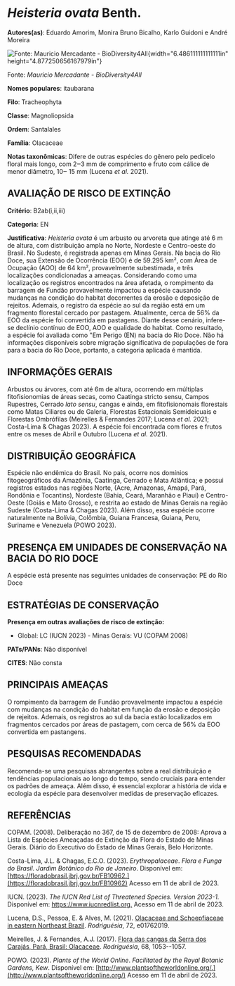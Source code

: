 # *Heisteria ovata* Benth.

**Autores(as)**: Eduardo Amorim, Monira Bruno Bicalho, Karlo Guidoni e André Moreira

![Fonte: Mauricio Mercadante - BioDiversity4All](media/rId20.jpg){width="6.486111111111111in" height="4.877250656167979in"}

Fonte: *Mauricio Mercadante - BioDiversity4All*

**Nomes populares**: itaubarana

**Filo**: Tracheophyta

**Classe**: Magnoliopsida

**Ordem**: Santalales

**Família**: Olacaceae

**Notas taxonômicas**: Difere de outras espécies do gênero pelo pedicelo floral mais longo, com 2‒3 mm de comprimento e fruto com cálice de menor diâmetro, 10‒ 15 mm (Lucena *et al.* 2021).

## AVALIAÇÃO DE RISCO DE EXTINÇÃO

**Critério**: B2ab(i,ii,iii)

**Categoria**: EN

**Justificativa**: *Heisteria ovata* é um arbusto ou arvoreta que atinge até 6 m de altura, com distribuição ampla no Norte, Nordeste e Centro-oeste do Brasil. No Sudeste, é registrada apenas em Minas Gerais.  Na bacia do Rio Doce, sua Extensão de Ocorrência (EOO) é de 59.295 km², com Área de Ocupação (AOO) de 64 km², provavelmente subestimada, e três localizações condicionadas a ameaças. Considerando como uma localização os registros encontrados na área afetada, o rompimento da barragem de Fundão provavelmente impactou a espécie causando mudanças na condição do habitat decorrentes da erosão e deposição de rejeitos. Ademais, o registro da espécie ao sul da região está em um fragmento florestal cercado por pastagem. Atualmente, cerca de 56% da EOO da espécie foi convertida em pastagens. Diante desse cenário, infere-se declínio contínuo de EOO, AOO e qualidade do habitat. Como resultado, a espécie foi avaliada como "Em Perigo (EN) na bacia do Rio
Doce. Não há informações disponíveis sobre migração significativa de populações de fora para a bacia do Rio Doce, portanto, a categoria aplicada é mantida.

## INFORMAÇÕES GERAIS

Arbustos ou árvores, com até 6m de altura, ocorrendo em múltiplas fitofisionomias de áreas secas, como Caatinga stricto sensu, Campos Rupestres, Cerrado *lato sensu*, cangas e ainda, em fitofisionomais florestais como Matas Ciliares ou de Galeria, Florestas Estacionais Semideicuais e Florestas Ombrófilas (Meirelles & Fernandes 2017; Lucena *et al.* 2021; Costa-Lima & Chagas 2023). A espécie foi encontrada com flores e frutos entre os meses de Abril e Outubro (Lucena *et al.* 2021).

## DISTRIBUIÇÃO GEOGRÁFICA

Espécie não endêmica do Brasil. No país, ocorre nos domínios fitogeográficos da Amazônia, Caatinga, Cerrado e Mata Atlântica; e possui registros estados nas regiões Norte, (Acre, Amazonas, Amapá, Pará, Rondônia e Tocantins), Nordeste (Bahia, Ceará, Maranhão e Piauí) e Centro-Oeste (Goiás e Mato Grosso), e restrita ao estado de Minas Gerais na região Sudeste (Costa-Lima & Chagas 2023). Além disso, essa espécie ocorre naturalmente na Bolívia, Colômbia, Guiana Francesa, Guiana, Peru, Suriname e Venezuela (POWO 2023).

## PRESENÇA EM UNIDADES DE CONSERVAÇÃO NA BACIA DO RIO DOCE

A espécie está presente nas seguintes unidades de conservação: PE do Rio Doce

## ESTRATÉGIAS DE CONSERVAÇÃO

**Presença em outras avaliações de risco de extinção:**

-   Global: LC (IUCN 2023) -   Minas Gerais: VU (COPAM 2008)

**PATs/PANs**: Não disponível

**CITES**: Não consta

## PRINCIPAIS AMEAÇAS

O rompimento da barragem de Fundão provavelmente impactou a espécie com mudanças na condição do habitat em função da erosão e deposição de rejeitos. Ademais, os registros ao sul da bacia estão localizados em fragmentos cercados por áreas de pastagem, com cerca de 56% da EOO convertida em pastangens.

## PESQUISAS RECOMENDADAS

Recomenda-se uma pesquisas abrangentes sobre a real distribuição e tendências populacionais ao longo do tempo, sendo cruciais para entender os padrões de ameaça. Além disso, é essencial explorar a história de vida e ecologia da espécie para desenvolver medidas de preservação eficazes.

## REFERÊNCIAS

COPAM. (2008). Deliberação no 367, de 15 de dezembro de 2008: Aprova a Lista de Espécies Ameaçadas de Extinção da Flora do Estado de Minas Gerais. Diário do Executivo do Estado de Minas Gerais, Belo Horizonte.

Costa-Lima, J.L. & Chagas, E.C.O. (2023). *Erythropalaceae*. *Flora e Funga do Brasil. Jardim Botânico do Rio de Janeiro*. Disponível em: [https://floradobrasil.jbrj.gov.br/FB10962.](https://floradobrasil.jbrj.gov.br/FB10962) Acesso em 11 de abril de 2023.

IUCN. (2023). *The IUCN Red List of Threatened Species. Version 2023-1.* Disponível em: <https://www.iucnredlist.org.> Acesso em 11 de abril de 2023.

Lucena, D.S., Pessoa, E. & Alves, M. (2021). [Olacaceae and Schoepfiaceae in eastern Northeast Brazil](https://doi.org/10.1590/2175-7860202172044). *Rodriguésia*, 72, e01762019.

Meirelles, J. & Fernandes, A.J. (2017). [Flora das cangas da Serra dos Carajás, Pará, Brasil: Olacaceae](https://doi.org/10.1590/2175-7860201768340). *Rodriguésia*, 68, 1053--1057.

POWO. (2023). *Plants of the World Online*. *Facilitated by the Royal Botanic Gardens, Kew*. Disponível em: [http://www.plantsoftheworldonline.org/.](http://www.plantsoftheworldonline.org/) Acesso em 11 de abril de 2023.
